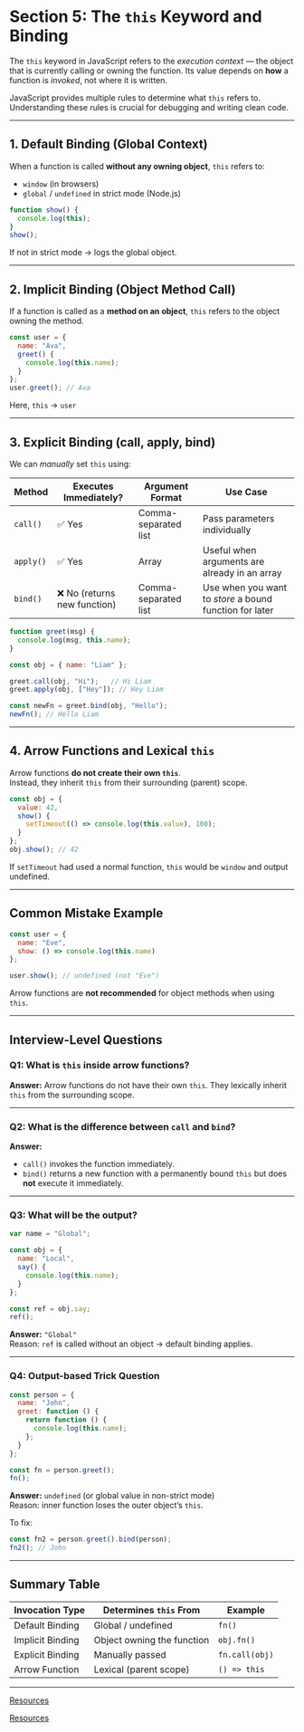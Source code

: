 # Section 5: The `this` Keyword and Binding

The `this` keyword in JavaScript refers to the *execution context* — the object that is currently calling or owning the function. Its value depends on **how** a function is *invoked*, not where it is written.

JavaScript provides multiple rules to determine what `this` refers to. Understanding these rules is crucial for debugging and writing clean code.

---

## 1. Default Binding (Global Context)

When a function is called **without any owning object**, `this` refers to:

- `window` (in browsers)
- `global` / `undefined` in strict mode (Node.js)

```js
function show() { 
  console.log(this); 
}
show(); 
```
If not in strict mode → logs the global object.

---

## 2. Implicit Binding (Object Method Call)

If a function is called as a **method on an object**, `this` refers to the object owning the method.

```js
const user = {
  name: "Ava",
  greet() { 
    console.log(this.name); 
  }
};
user.greet(); // Ava
```

Here, `this` → `user`

---

## 3. Explicit Binding (call, apply, bind)

We can *manually* set `this` using:

| Method | Executes Immediately? | Argument Format | Use Case |
|-------|----------------------|----------------|---------|
| `call()` | ✅ Yes | Comma-separated list | Pass parameters individually |
| `apply()` | ✅ Yes | Array | Useful when arguments are already in an array |
| `bind()` | ❌ No (returns new function) | Comma-separated list | Use when you want to *store* a bound function for later |

```js
function greet(msg) { 
  console.log(msg, this.name); 
}

const obj = { name: "Liam" };

greet.call(obj, "Hi");   // Hi Liam
greet.apply(obj, ["Hey"]); // Hey Liam

const newFn = greet.bind(obj, "Hello");
newFn(); // Hello Liam
```

---

## 4. Arrow Functions and Lexical `this`

Arrow functions **do not create their own `this`**.  
Instead, they inherit `this` from their surrounding (parent) scope.

```js
const obj = {
  value: 42,
  show() {
    setTimeout(() => console.log(this.value), 100);
  }
};
obj.show(); // 42
```

If `setTimeout` had used a normal function, `this` would be `window` and output undefined.

---

## Common Mistake Example

```js
const user = {
  name: "Eve",
  show: () => console.log(this.name)
};

user.show(); // undefined (not "Eve")
```
Arrow functions are **not recommended** for object methods when using `this`.

---

## Interview-Level Questions

### Q1: What is `this` inside arrow functions?
**Answer:** Arrow functions do not have their own `this`. They lexically inherit `this` from the surrounding scope.

---

### Q2: What is the difference between `call` and `bind`?
**Answer:**
- `call()` invokes the function immediately.
- `bind()` returns a new function with a permanently bound `this` but does **not** execute it immediately.

---

### Q3: What will be the output?
```js
var name = "Global";

const obj = {
  name: "Local",
  say() {
    console.log(this.name);
  }
};

const ref = obj.say;
ref();
```
**Answer:** `"Global"`  
Reason: `ref` is called without an object → default binding applies.

---

### Q4: Output-based Trick Question
```js
const person = {
  name: "John",
  greet: function () {
    return function () {
      console.log(this.name);
    };
  }
};

const fn = person.greet();
fn();
```
**Answer:** `undefined` (or global value in non-strict mode)  
Reason: inner function loses the outer object’s `this`.

To fix:
```js
const fn2 = person.greet().bind(person);
fn2(); // John
```

---

## Summary Table

| Invocation Type | Determines `this` From | Example |
|----------------|----------------------|---------|
| Default Binding | Global / undefined | `fn()` |
| Implicit Binding | Object owning the function | `obj.fn()` |
| Explicit Binding | Manually passed | `fn.call(obj)` |
| Arrow Function | Lexical (parent scope) | `() => this` |

---



[Resources](https://www.freecodecamp.org/news/javascript-this-keyword-binding-rules/)

[Resources](https://dev.to/codecraftjs/understanding-call-apply-and-bind-essential-methods-in-javascript-d62)